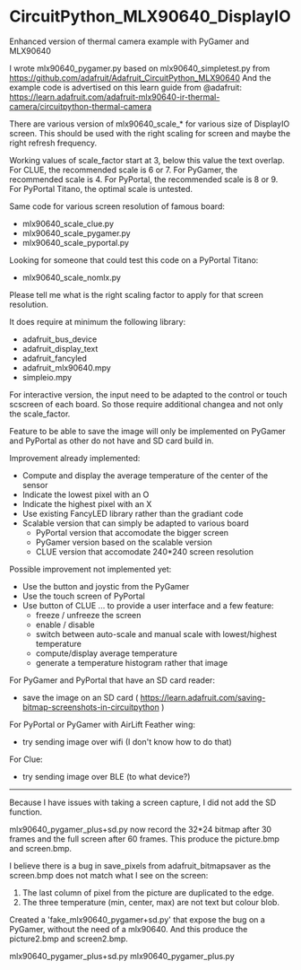 # CircuitPython_MLX90640_DisplayIO

Enhanced version of thermal camera example with PyGamer and MLX90640

I wrote mlx90640_pygamer.py based on mlx90640_simpletest.py from https://github.com/adafruit/Adafruit_CircuitPython_MLX90640
And the example code is advertised on this learn guide from @adafruit: https://learn.adafruit.com/adafruit-mlx90640-ir-thermal-camera/circuitpython-thermal-camera

There are various version of mlx90640_scale_* for various size of DisplayIO screen. This should be used with the right scaling for screen and maybe the right refresh frequency.

Working values of scale_factor start at 3, below this value the text overlap.
For CLUE, the recommended scale is 6 or 7.
For PyGamer, the recommended scale is 4.
For PyPortal, the recommended scale is 8 or 9.
For PyPortal Titano, the optimal scale is untested.

Same code for various screen resolution of famous board:
* mlx90640_scale_clue.py
* mlx90640_scale_pygamer.py
* mlx90640_scale_pyportal.py

Looking for someone that could test this code on a PyPortal Titano:
* mlx90640_scale_nomlx.py

Please tell me what is the right scaling factor to apply for that screen resolution.

It does require at minimum the following library:
* adafruit_bus_device
* adafruit_display_text
* adafruit_fancyled
* adafruit_mlx90640.mpy
* simpleio.mpy

For interactive version, the input need to be adapted to the control or touch scscreen of each board. So those require additional changea and not only the scale_factor.

Feature to be able to save the image will only be implemented on PyGamer and PyPortal as other do not have and SD card build in.

Improvement already implemented:
* Compute and display the average temperature of the center of the sensor
* Indicate the lowest pixel with an O
* Indicate the highest pixel with an X
* Use existing FancyLED library rather than the gradiant code
* Scalable version that can simply be adapted to various board
  * PyPortal version that accomodate the bigger screen
  * PyGamer version based on the scalable version
  * CLUE version that accomodate 240*240 screen resolution

Possible improvement not implemented yet:
* Use the button and joystic from the PyGamer
* Use the touch screen of PyPortal
* Use button of CLUE
... to provide a user interface and a few feature:
   * freeze / unfreeze the screen
   * enable / disable 
   * switch between auto-scale and manual scale with lowest/highest temperature
   * compute/display average temperature
   * generate a temperature histogram rather that image

For PyGamer and PyPortal that have an SD card reader:
   * save the image on an SD card ( https://learn.adafruit.com/saving-bitmap-screenshots-in-circuitpython )

For PyPortal or PyGamer with AirLift Feather wing:
   * try sending image over wifi (I don't know how to do that)

For Clue:
   * try sending image over BLE (to what device?)

---

Because I have issues with taking a screen capture, I did not add the SD function.

mlx90640_pygamer_plus+sd.py now record the 32*24 bitmap after 30 frames and the full screen after 60 frames.
This produce the picture.bmp and screen.bmp.

I believe there is a bug in save_pixels from adafruit_bitmapsaver as the screen.bmp does not match what I see on the screen:
1) The last column of pixel from the picture are duplicated to the edge.
2) The three temperature (min, center, max) are not text but colour blob.

Created a 'fake_mlx90640_pygamer+sd.py' that expose the bug on a PyGamer, without the need of a mlx90640. And this produce the picture2.bmp and screen2.bmp.

mlx90640_pygamer_plus+sd.py
mlx90640_pygamer_plus.py

